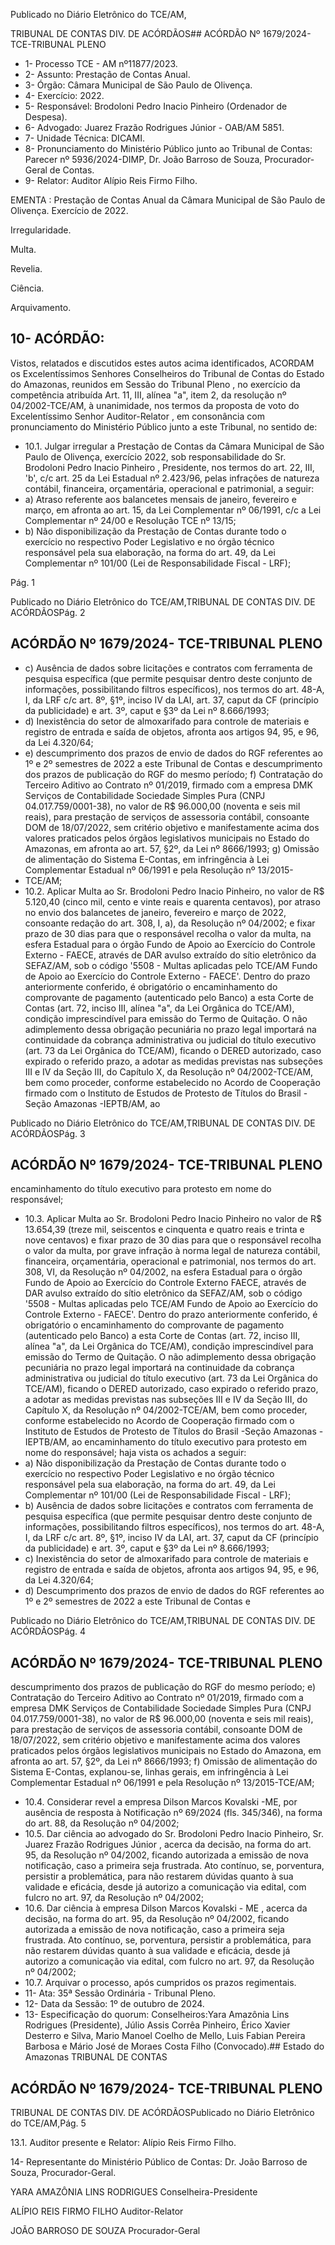 Publicado  no  Diário  Eletrônico do TCE/AM,

TRIBUNAL DE CONTAS DIV. DE ACÓRDÃOS## ACÓRDÃO Nº 1679/2024- TCE-TRIBUNAL PLENO

- 1- Processo TCE - AM nº11877/2023.
- 2- Assunto: Prestação de Contas Anual.
- 3- Órgão: Câmara Municipal de São Paulo de Olivença.
- 4- Exercício: 2022.
- 5- Responsável: Brodoloni Pedro Inacio Pinheiro (Ordenador de Despesa).
- 6- Advogado: Juarez Frazão Rodrigues Júnior - OAB/AM 5851.
- 7- Unidade Técnica: DICAMI.
- 8- Pronunciamento  do  Ministério  Público  junto  ao  Tribunal  de  Contas: Parecer  nº 5936/2024-DIMP, Dr. João Barroso de Souza, Procurador-Geral de Contas.
- 9- Relator: Auditor Alípio Reis Firmo Filho.

EMENTA :  Prestação  de  Contas  Anual  da  Câmara Municipal  de  São  Paulo  de  Olivença.  Exercício  de 2022.

Irregularidade.

Multa.

Revelia.

Ciência.

Arquivamento.

## 10-  ACÓRDÃO:

Vistos, relatados e discutidos estes autos acima identificados, ACORDAM os Excelentíssimos Senhores Conselheiros do Tribunal de Contas do Estado do Amazonas, reunidos em Sessão do Tribunal Pleno , no exercício da competência atribuída Art. 11, III, alínea  "a",  item  2,  da  resolução  nº  04/2002-TCE/AM, à  unanimidade, nos  termos  da proposta  de  voto  do  Excelentíssimo  Senhor  Auditor-Relator , em  consonância com pronunciamento do Ministério Público junto a este Tribunal, no sentido de:

- 10.1. Julgar irregular a Prestação de Contas da Câmara Municipal de São Paulo  de  Olivença, exercício 2022,  sob  responsabilidade  do Sr. Brodoloni Pedro Inacio Pinheiro ,  Presidente, nos termos do art. 22, III,  'b',  c/c  art.  25  da  Lei  Estadual  nº  2.423/96,  pelas  infrações  de natureza contábil, financeira, orçamentária, operacional e patrimonial, a seguir:
- a) Atraso  referente  aos  balancetes  mensais  de  janeiro,  fevereiro  e março, em afronta ao art. 15, da Lei Complementar nº 06/1991, c/c a Lei Complementar nº 24/00 e Resolução TCE nº 13/15;
- b) Não  disponibilização  da  Prestação  de  Contas  durante  todo  o exercício no respectivo Poder Legislativo e no órgão técnico responsável pela sua elaboração, na forma do art. 49, da Lei Complementar nº 101/00 (Lei de Responsabilidade Fiscal - LRF);

Pág. 1

Publicado  no  Diário  Eletrônico do TCE/AM,TRIBUNAL DE CONTAS DIV. DE ACÓRDÃOSPág. 2

## ACÓRDÃO Nº 1679/2024- TCE-TRIBUNAL PLENO

- c) Ausência de dados sobre licitações e contratos com ferramenta de pesquisa específica  (que  permite  pesquisar  dentro  deste  conjunto  de informações, possibilitando filtros específicos), nos termos do art. 48-A, I, da  LRF  c/c  art.  8º,  §1º,  inciso  IV  da  LAI,  art.  37,  caput  da  CF (princípio da publicidade) e art. 3º, caput e §3º da Lei nº 8.666/1993;
- d) Inexistência  do  setor  de  almoxarifado  para  controle  de  materiais  e registro de entrada e saída de objetos, afronta aos artigos 94, 95, e 96, da Lei 4.320/64;
- e) descumprimento dos prazos de envio de dados do RGF referentes ao 1º e 2º semestres de 2022 a este Tribunal de Contas e descumprimento dos prazos de publicação do RGF do mesmo período; f) Contratação do Terceiro Aditivo ao Contrato nº 01/2019, firmado com a  empresa  DMK  Serviços  de  Contabilidade  Sociedade  Simples  Pura (CNPJ 04.017.759/0001-38), no valor de R$ 96.000,00 (noventa e seis mil reais), para prestação de serviços de assessoria contábil, consoante DOM de 18/07/2022, sem critério objetivo e manifestamente acima  dos  valores  praticados  pelos  órgãos  legislativos  municipais  no Estado do Amazonas, em afronta ao art. 57, §2º, da Lei nº 8666/1993; g) Omissão de alimentação do Sistema E-Contas, em infringência à Lei Complementar  Estadual  nº  06/1991  e  pela  Resolução  nº  13/2015-
- TCE/AM;
- 10.2. Aplicar  Multa ao Sr.  Brodoloni  Pedro Inacio Pinheiro, no  valor  de R$ 5.120,40 (cinco  mil,  cento  e  vinte  reais  e  quarenta  centavos),  por atraso no envio dos balancetes de janeiro, fevereiro e março de 2022, consoante redação do art. 308, I, a), da Resolução nº 04/2002; e fixar prazo de 30 dias para que o responsável recolha o valor da multa, na esfera Estadual para o órgão Fundo de Apoio ao Exercício do Controle Externo - FAECE, através de DAR avulso extraído do sítio eletrônico da SEFAZ/AM,  sob  o  código  '5508  -  Multas  aplicadas  pelo  TCE/AM  Fundo de Apoio ao Exercício do Controle Externo - FAECE'. Dentro do prazo  anteriormente  conferido,  é  obrigatório  o  encaminhamento  do comprovante de pagamento (autenticado pelo Banco) a esta Corte de Contas  (art.  72,  inciso  III,  alínea  "a",  da  Lei  Orgânica  do  TCE/AM), condição imprescindível  para  emissão  do Termo  de  Quitação.  O  não adimplemento dessa obrigação pecuniária no prazo legal importará na continuidade da cobrança administrativa ou judicial do título executivo (art.  73  da  Lei  Orgânica  do  TCE/AM),  ficando  o  DERED  autorizado, caso  expirado  o  referido  prazo,  a  adotar  as  medidas  previstas  nas subseções  III  e  IV  da  Seção  III,  do  Capítulo  X,  da  Resolução  nº 04/2002-TCE/AM,  bem  como  proceder,  conforme  estabelecido  no Acordo de Cooperação firmado com o Instituto de Estudos de Protesto de Títulos do Brasil -Seção Amazonas -IEPTB/AM, ao

Publicado  no  Diário  Eletrônico do TCE/AM,TRIBUNAL DE CONTAS DIV. DE ACÓRDÃOSPág. 3

## ACÓRDÃO Nº 1679/2024- TCE-TRIBUNAL PLENO

encaminhamento  do  título executivo para protesto em  nome  do responsável;

- 10.3. Aplicar Multa ao Sr. Brodoloni Pedro Inacio Pinheiro no valor de R$ 13.654,39 (treze  mil,  seiscentos  e  cinquenta  e  quatro  reais  e  trinta  e nove  centavos)   e  fixar prazo  de  30  dias para  que  o  responsável recolha o valor da multa, por grave infração à norma legal de natureza contábil, financeira, orçamentária, operacional e patrimonial, nos termos do art. 308, VI, da Resolução nº 04/2002, na esfera Estadual para  o  órgão  Fundo  de  Apoio  ao  Exercício  do  Controle  Externo  FAECE,  através  de  DAR  avulso  extraído do sítio eletrônico da SEFAZ/AM,  sob  o  código  '5508  -  Multas  aplicadas  pelo  TCE/AM  Fundo de Apoio ao Exercício do Controle Externo - FAECE'. Dentro do prazo  anteriormente  conferido,  é  obrigatório  o  encaminhamento  do comprovante de pagamento (autenticado pelo Banco) a esta Corte de Contas  (art.  72,  inciso  III,  alínea  "a",  da  Lei  Orgânica  do  TCE/AM), condição imprescindível  para  emissão  do Termo  de  Quitação.  O  não adimplemento dessa obrigação pecuniária no prazo legal importará na continuidade da cobrança administrativa ou judicial do título executivo (art.  73  da  Lei  Orgânica  do  TCE/AM),  ficando  o  DERED  autorizado, caso  expirado  o  referido  prazo,  a  adotar  as  medidas  previstas  nas subseções  III  e  IV  da  Seção  III,  do  Capítulo  X,  da  Resolução  nº 04/2002-TCE/AM,  bem  como  proceder,  conforme  estabelecido  no Acordo de Cooperação firmado com o Instituto de Estudos de Protesto de Títulos do Brasil -Seção Amazonas -IEPTB/AM, ao encaminhamento  do  título executivo para protesto em  nome  do responsável; haja vista os achados a seguir:
- a) Não  disponibilização  da  Prestação  de  Contas  durante  todo  o exercício no respectivo Poder Legislativo e no órgão técnico responsável pela sua elaboração, na forma do art. 49, da Lei Complementar nº 101/00 (Lei de Responsabilidade Fiscal - LRF);
- b) Ausência de dados sobre licitações e contratos com ferramenta de pesquisa específica  (que  permite  pesquisar  dentro  deste  conjunto  de informações, possibilitando filtros específicos), nos termos do art. 48-A, I, da  LRF  c/c  art.  8º,  §1º,  inciso  IV  da  LAI,  art.  37,  caput  da  CF (princípio da publicidade) e art. 3º, caput e §3º da Lei nº 8.666/1993;
- c) Inexistência  do  setor  de  almoxarifado  para  controle  de  materiais  e registro de entrada e saída de objetos, afronta aos artigos 94, 95, e 96, da Lei 4.320/64;
- d) Descumprimento dos prazos de envio de dados do RGF referentes ao 1º e 2º semestres de 2022 a este Tribunal de Contas e

Publicado  no  Diário  Eletrônico do TCE/AM,TRIBUNAL DE CONTAS DIV. DE ACÓRDÃOSPág. 4

## ACÓRDÃO Nº 1679/2024- TCE-TRIBUNAL PLENO

descumprimento dos prazos de publicação do RGF do mesmo período; e) Contratação  do  Terceiro  Aditivo  ao  Contrato  nº  01/2019,  firmado com  a  empresa  DMK  Serviços  de  Contabilidade  Sociedade  Simples Pura (CNPJ 04.017.759/0001-38), no valor de R$ 96.000,00 (noventa e seis  mil  reais),  para  prestação  de  serviços  de  assessoria  contábil, consoante DOM de 18/07/2022, sem critério objetivo e manifestamente acima  dos  valores  praticados  pelos  órgãos  legislativos  municipais  no Estado do Amazona, em afronta ao art. 57, §2º, da Lei nº 8666/1993; f) Omissão de alimentação do Sistema E-Contas, explanou-se, linhas gerais, em infringência à Lei Complementar Estadual nº 06/1991 e pela Resolução nº 13/2015-TCE/AM;

- 10.4. Considerar  revel a empresa  Dilson Marcos  Kovalski -ME, por ausência de resposta à Notificação nº 69/2024 (fls. 345/346), na forma do art. 88, da Resolução nº 04/2002;
- 10.5. Dar ciência ao advogado do Sr. Brodoloni Pedro Inacio Pinheiro, Sr. Juarez Frazão Rodrigues Júnior , acerca da decisão, na forma do art. 95,  da  Resolução  nº  04/2002,  ficando  autorizada a  emissão  de  nova notificação, caso a primeira seja frustrada. Ato contínuo, se, porventura, persistir a problemática, para não restarem dúvidas quanto à sua  validade e eficácia, desde já autorizo a comunicação via edital, com fulcro no  art. 97, da Resolução nº 04/2002;
- 10.6. Dar  ciência à  empresa Dilson  Marcos  Kovalski  -  ME , acerca  da decisão, na  forma  do  art.  95,  da  Resolução  nº  04/2002,  ficando autorizada a emissão  de nova notificação, caso a primeira seja frustrada.  Ato  contínuo,  se,  porventura,  persistir  a  problemática,  para não  restarem  dúvidas  quanto  à  sua validade  e  eficácia,  desde  já autorizo a comunicação via edital, com fulcro no art. 97, da Resolução nº 04/2002;
- 10.7. Arquivar o processo, após cumpridos os prazos regimentais.
- 11-  Ata: 35ª Sessão Ordinária - Tribunal Pleno.
- 12-  Data da Sessão: 1º de outubro de 2024.
- 13-  Especificação do quorum: Conselheiros:Yara Amazônia Lins Rodrigues (Presidente), Júlio Assis Corrêa Pinheiro, Érico Xavier Desterro e Silva, Mario Manoel Coelho de  Mello,  Luis  Fabian  Pereira  Barbosa  e  Mário  José  de  Moraes  Costa  Filho (Convocado).## Estado do Amazonas TRIBUNAL DE CONTAS

## ACÓRDÃO Nº 1679/2024- TCE-TRIBUNAL PLENO

TRIBUNAL DE CONTAS DIV. DE ACÓRDÃOSPublicado  no  Diário  Eletrônico do TCE/AM,Pág. 5

13.1. Auditor presente e Relator: Alípio Reis Firmo Filho.

14-  Representante  do  Ministério  Público  de  Contas: Dr.  João  Barroso  de  Souza, Procurador-Geral.

YARA AMAZÔNIA LINS RODRIGUES Conselheira-Presidente

ALÍPIO REIS FIRMO FILHO Auditor-Relator

JOÃO BARROSO DE SOUZA Procurador-Geral
